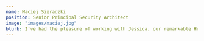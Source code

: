 ```yaml
---
name: Maciej Sieradzki
position: Senior Principal Security Architect
image: "images/maciej.jpg"
blurb: I’ve had the pleasure of working with Jessica, our remarkable Head of Architecture, and it’s impossible to overstate her impact on the team and company. Jessica brings an extraordinary blend of technical expertise and strategic vision, elevating engineering practices with a focus on resilience, cost efficiency, performance, and adherence to industry-leading compliance standards.
---
```

